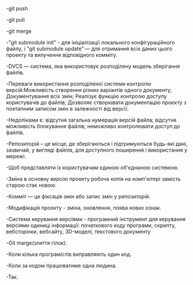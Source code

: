 -git push

-git pull

-git merge

-"git submodule init" - для ініціалізації локального конфігураційного файлу, і "git submodule update" — для отримання всіх даних цього проекту та вилучення відповідного комміту.

-DVCS — система, яка використовує розподілену модель зберігання файлів.

-Переваги використання розподіленої системи контролю версій:Можливість створення різних варіантів одного документу; Документування всіх змін; Реалізує функцію контролю доступу користувачів до файлів; Дозволяє створювати документацію проєкту з поетапним записом змін в залежності від версії.

-Недоліками є: відсутня загальна нумерація версій файла; відсутня можливість блокування файлів; неможливо контролювати доступ до файлів.

-Репозиторій – це місце, де зберігаються і підтримуються будь-які дані, зазвичай, у вигляді файлів, для доступного поширення і використання у мережі.

-Щоб представляти їх користувачам єдиною об'єднаною системою.

-Зміна в основну версію проекту робоча копія на комп'ютері замість старою стає новою.

-Комміт — це фіксація змін або запис змін у репозиторій.

-Модифікація проекту - зміна, оновлення, поява нових ознак.

-Система керування версіями - програмний інструмент для керування версіями одиниці інформації: початкового коду програми, скрипту, вебсторінки, вебсайту, 3D-моделі, текстового документу

-Git marge(злиття гілок).

-Коли кілька програмістів виправляють один код.

-Коли за кодом працюватиме одна людина.

-Так.
